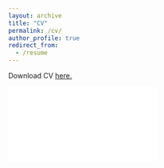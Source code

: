 ```yaml
---
layout: archive
title: "CV"
permalink: /cv/
author_profile: true
redirect_from:
  - /resume
---
```


Download CV [here.](https://github.com/margae-knox/margae-knox.github.io/files/MKnox_CV_2022AUG_web.pdf)

<embed src="[https://username.github.io/mydoc.pdf](https://github.com/margae-knox/margae-knox.github.io/files/MKnox_CV_2022AUG_web.pdf)" type="application/pdf"/>
